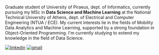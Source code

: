 Graduate student of University of Piraeus, dept. of Informatics, currently pursuing my MSc in **Data Science and Machine Learning** at the National Technical University of Athens, dept. of Electrical and Computer Engineering (NTUA / ECE). My current interests lie in the fields of Mobility Data Analytics and Machine Learning, supported by a strong foundation in Object-Oriented Programming. I'm currently studying to extend my knowledge in the field of Data Science.

[![linkedin](https://img.shields.io/badge/LinkedIn-0077B5?style=for-the-badge&logo=linkedin&logoColor=white)](https://www.linkedin.com/in/ioannis-athanasopoulos-3095201b3/)
[![gmail](https://img.shields.io/badge/Gmail-D14836?style=for-the-badge&logo=gmail&logoColor=white)](mailto:john.athanasopoulos.dim@gmail.com)
